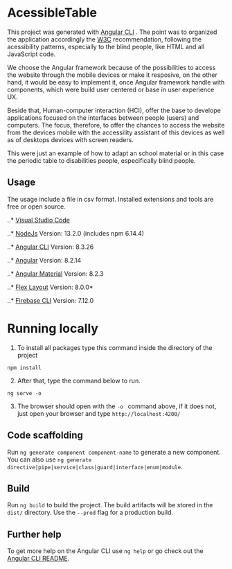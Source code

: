 # AcessibleTable

This project was generated with [Angular CLI](https://github.com/angular/angular-cli) . The point was to organized the application accordingly the [W3C](https://www.w3.org/) recommendation, following the acessibility patterns, especially to the blind people, like HTML and all JavaScript code. 

We choose the Angular framework because of the possibilities to access the website through the mobile devices or make it resposive, on the other hand, it would be easy to implement it, once Angular framework handle with components, which were build user centered or base in user experience UX. 

Beside that, Human-computer interaction (HCI), offer the base to develope applications focused  on the interfaces between people (users) and computers. The focus, therefore, to offer the chances to access the website from the devices mobile with the accessility assistant of this devices as well as of desktops devices with screen readers. 

This were just an example of how to adapt an school material or in this case the periodic table to disabilities people, especifically blind people.

## Usage

The usage include a file in csv format. Installed extensions and tools are free or open source.

..* [Visual Studio Code](https://code.visualstudio.com/download)

..* [NodeJs](https://nodejs.org/en/download/current/)  Version: 13.2.0 (includes npm 6.14.4)

..* [Angular CLI](https://github.com/angular/angular-cli) Version: 8.3.26

..* [Angular](https://angular.io/docs) Version: 8.2.14

..* [Angular Material](https://material.angular.io/guide/getting-started) Version: 8.2.3

..* [Flex Layout](https://github.com/angular/flex-layout) Version: 8.0.0*

..* [Firebase CLI](https://firebase.google.com/docs/cli#install-cli-mac-linux) Version: 7.12.0
	
 
# Running locally

1. To install all packages type this command inside the directory of the project

 ```npm install ```

2. After that, type the command below to run.

 ```ng serve -o ```

3. The browser should open with the `-o ` command above, if it does not, just open your browser and type `http://localhost:4200/`

## Code scaffolding

Run `ng generate component component-name` to generate a new component. You can also use `ng generate directive|pipe|service|class|guard|interface|enum|module`.

## Build

Run `ng build` to build the project. The build artifacts will be stored in the `dist/` directory. Use the `--prod` flag for a production build.

## Further help

To get more help on the Angular CLI use `ng help` or go check out the [Angular CLI README](https://github.com/angular/angular-cli/blob/master/README.md).
